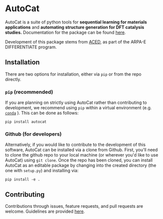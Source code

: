 # AutoCat

AutoCat is a suite of python tools for **sequential learning for materials applications**
and **automating structure generation for DFT catalysis studies.**
Documentation for the package can be found
[here](https://aced-differentiate.github.io/auto_cat).

Development of this package stems from [ACED](https://www.cmu.edu/aced/), as part of the
ARPA-E DIFFERENTIATE program.

## Installation

There are two options for installation, either via `pip` or from the repo directly.

### `pip` (recommended)

If you are planning on strictly using AutoCat rather than contributing to development,
 we recommend using `pip` within a virtual environment (e.g.
 [`conda`](https://docs.conda.io/en/latest/)
 ). This can be done as follows:

```
pip install autocat
```

### Github (for developers)

Alternatively, if you would like to contribute to the development of this software,
AutoCat can be installed via a clone from Github. First, you'll need to clone the
github repo to your local machine (or wherever you'd like to use AutoCat) using
`git clone`. Once the repo has been cloned, you can install AutoCat as an editable
package by changing into the created directory (the one with `setup.py`) and installing
via:
```
pip install -e .
```

## Contributing

Contributions through issues, feature requests, and pull requests are welcome.
Guidelines are provided [here](CONTRIBUTING.md).
